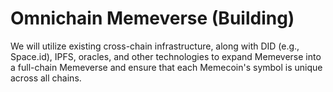 # Omnichain Memeverse (Building)

We will utilize existing cross-chain infrastructure, along with DID (e.g., Space.id), IPFS, oracles, and other technologies to expand Memeverse into a full-chain Memeverse and ensure that each Memecoin's symbol is unique across all chains.

